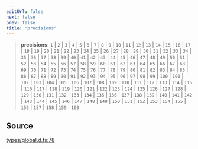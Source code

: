 ```yaml
---
editUrl: false
next: false
prev: false
title: "precisions"
---
```


> **precisions**: `1` \| `2` \| `3` \| `4` \| `5` \| `6` \| `7` \| `8` \| `9` \| `10` \| `11` \| `12` \| `13` \| `14` \| `15` \| `16` \| `17` \| `18` \| `19` \| `20` \| `21` \| `22` \| `23` \| `24` \| `25` \| `26` \| `27` \| `28` \| `29` \| `30` \| `31` \| `32` \| `33` \| `34` \| `35` \| `36` \| `37` \| `38` \| `39` \| `40` \| `41` \| `42` \| `43` \| `44` \| `45` \| `46` \| `47` \| `48` \| `49` \| `50` \| `51` \| `52` \| `53` \| `54` \| `55` \| `56` \| `57` \| `58` \| `59` \| `60` \| `61` \| `62` \| `63` \| `64` \| `65` \| `66` \| `67` \| `68` \| `69` \| `70` \| `71` \| `72` \| `73` \| `74` \| `75` \| `76` \| `77` \| `78` \| `79` \| `80` \| `81` \| `82` \| `83` \| `84` \| `85` \| `86` \| `87` \| `88` \| `89` \| `90` \| `91` \| `92` \| `93` \| `94` \| `95` \| `96` \| `97` \| `98` \| `99` \| `100` \| `101` \| `102` \| `103` \| `104` \| `105` \| `106` \| `107` \| `108` \| `109` \| `110` \| `111` \| `112` \| `113` \| `114` \| `115` \| `116` \| `117` \| `118` \| `119` \| `120` \| `121` \| `122` \| `123` \| `124` \| `125` \| `126` \| `127` \| `128` \| `129` \| `130` \| `131` \| `132` \| `133` \| `134` \| `135` \| `136` \| `137` \| `138` \| `139` \| `140` \| `141` \| `142` \| `143` \| `144` \| `145` \| `146` \| `147` \| `148` \| `149` \| `150` \| `151` \| `152` \| `153` \| `154` \| `155` \| `156` \| `157` \| `158` \| `159` \| `160`

## Source

[types/global.d.ts:78](https://github.com/algorandfoundation/tealscript/blob/18ba30a9/types/global.d.ts#L78)
